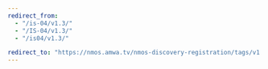 ```yaml
---
redirect_from:
  - "/is-04/v1.3/"
  - "/IS-04/v1.3/"
  - "/is04/v1.3/"

redirect_to: "https://nmos.amwa.tv/nmos-discovery-registration/tags/v1.3"
---
```


